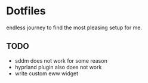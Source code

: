 # Dotfiles
endless journey to find the most pleasing setup for me.

## TODO
- sddm does not work for some reason
- hyprland plugin also does not work
- write custom eww widget

